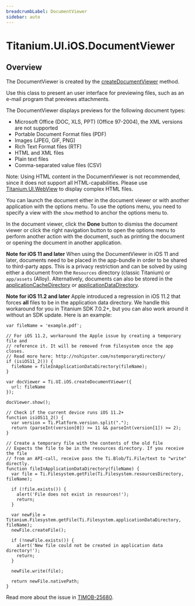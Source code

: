```yaml
---
breadcrumbLabel: DocumentViewer
sidebar: auto
---
```


# Titanium.UI.iOS.DocumentViewer

<ProxySummary/>

## Overview

The DocumentViewer is created by the [createDocumentViewer](Titanium.UI.iOS.createDocumentViewer) method.

Use this class to present an user interface for previewing files,
such as an e-mail program that previews attachments.

The DocumentViewer displays previews for the following document types:

  * Microsoft Office (DOC, XLS, PPT) (Office 97-2004), the XML versions are not supported
  * Portable Document Format files (PDF)
  * Images (JPEG, GIF, PNG)
  * Rich Text Format files (RTF)
  * HTML and XML files
  * Plain text files
  * Comma-separated value files (CSV)

Note: Using HTML content in the DocumentViewer is not recommended, since it does not support
all HTML-capabilities. Please use [Titanium.UI.WebView](Titanium.UI.WebView) to display complex HTML files.

You can launch the document either in the document viewer or with another application with the
options menu. To use the options menu, you need to specify a view with the `show` method to
anchor the options menu to.

In the document viewer, click the **Done** button to dismiss the document viewer or click the
right navigation button to open the options menu to perform another action with the document,
such as printing the document or opening the document in another application.

**Note for iOS 11 and later**
When using the DocumentViewer in iOS 11 and later, documents need to be placed in the app-bundle
in order to be shared to third-party apps. This is a privacy restriction and can be solved by
using either a document from the `Resources` directory (classic Titanium) or `app/assets` (Alloy).
Alternatively, documents can also be stored in the [applicationCacheDirectory](Titanium.Filesystem.applicationCacheDirectory)
or [applicationDataDirectory](Titanium.Filesystem.applicationDataDirectory).

**Note for iOS 11.2 and later**
Apple introduced a regression in iOS 11.2 that forces **all** files to be in the application data
directory. We handle this workaround for you in Titanium SDK 7.0.2+, but you
can also work around it without an SDK update. Here is an example:

    var fileName = 'example.pdf';

    // For iOS 11.2, workaround the Apple issue by creating a temporary file and
    // reference it. It will be removed from filesystem once the app closes.
    // Read more here: http://nshipster.com/nstemporarydirectory/
    if (isiOS11_2()) {
      fileName = fileInApplicationDataDirectory(fileName);
    }

    var docViewer = Ti.UI.iOS.createDocumentViewer({
      url: fileName
    });

    docViewer.show();

    // Check if the current device runs iOS 11.2+
    function isiOS11_2() {
      var version = Ti.Platform.version.split(".");
      return (parseInt(version[0]) >= 11 && parseInt(version[1]) >= 2);
    }

    // Create a temporary file with the contents of the old file
    // Expects the file to be in the resources directory. If you receive the file
    // from an API-call, receive pass the Ti.Blob/Ti.File/text to "write" directly.
    function fileInApplicationDataDirectory(fileName) {
      var file = Ti.Filesystem.getFile(Ti.Filesystem.resourcesDirectory, fileName);

      if (!file.exists()) {
        alert('File does not exist in resources!');
        return;
      }

      var newFile = Titanium.Filesystem.getFile(Ti.Filesystem.applicationDataDirectory, fileName);
      newFile.createFile();

      if (!newFile.exists()) {
        alert('New file could not be created in application data directory!');
        return;
      }

      newFile.write(file);

      return newFile.nativePath;
    }

Read more about the issue in [TIMOB-25680](https://jira.appcelerator.org/browse/TIMOB-25680).

<ApiDocs/>
